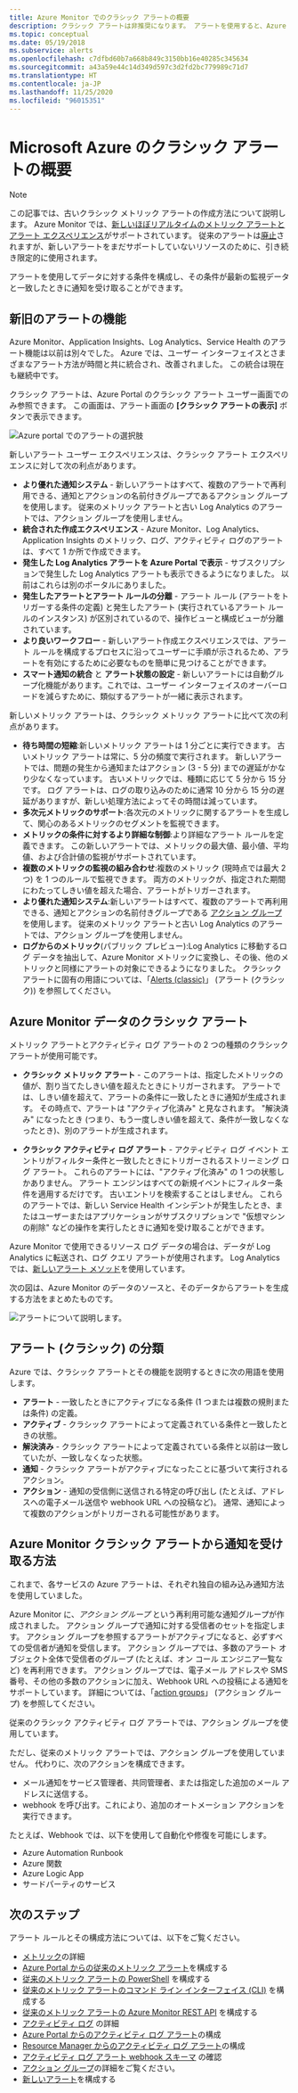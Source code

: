 ```yaml
---
title: Azure Monitor でのクラシック アラートの概要
description: クラシック アラートは非推奨になります。 アラートを使用すると、Azure リソースのメトリック、イベント、またはログを監視し、指定した条件が満たされたときに通知を受けることができます。
ms.topic: conceptual
ms.date: 05/19/2018
ms.subservice: alerts
ms.openlocfilehash: c7dfbd60b7a668b849c3150bb16e40285c345634
ms.sourcegitcommit: a43a59e44c14d349d597c3d2fd2bc779989c71d7
ms.translationtype: HT
ms.contentlocale: ja-JP
ms.lasthandoff: 11/25/2020
ms.locfileid: "96015351"
---
```

# <a name="what-are-classic-alerts-in-microsoft-azure"></a>Microsoft Azure のクラシック アラートの概要

> [!NOTE]
> この記事では、古いクラシック メトリック アラートの作成方法について説明します。 Azure Monitor では、[新しいほぼリアルタイムのメトリック アラートとアラート エクスペリエンス](./alerts-overview.md)がサポートされています。 従来のアラートは[廃止](./monitoring-classic-retirement.md)されますが、新しいアラートをまだサポートしていないリソースのために、引き続き限定的に使用されます。
>

アラートを使用してデータに対する条件を構成し、その条件が最新の監視データと一致したときに通知を受け取ることができます。

## <a name="old-and-new-alerting-capabilities"></a>新旧のアラートの機能

Azure Monitor、Application Insights、Log Analytics、Service Health のアラート機能は以前は別々でした。 Azure では、ユーザー インターフェイスとさまざまなアラート方法が時間と共に統合され、改善されました。 この統合は現在も継続中です。

クラシック アラートは、Azure Portal のクラシック アラート ユーザー画面でのみ参照できます。 この画面は、アラート画面の **[クラシック アラートの表示]** ボタンで表示できます。 

 ![Azure portal でのアラートの選択肢](media/alerts-classic.overview/monitor-alert-screen2.png)

新しいアラート ユーザー エクスペリエンスは、クラシック アラート エクスペリエンスに対して次の利点があります。
- **より優れた通知システム** - 新しいアラートはすべて、複数のアラートで再利用できる、通知とアクションの名前付きグループであるアクション グループを使用します。 従来のメトリック アラートと古い Log Analytics のアラートでは、アクション グループを使用しません。
- **統合された作成エクスペリエンス** - Azure Monitor、Log Analytics、Application Insights のメトリック、ログ、アクティビティ ログのアラートは、すべて 1 か所で作成できます。
- **発生した Log Analytics アラートを Azure Portal で表示** - サブスクリプションで発生した Log Analytics アラートも表示できるようになりました。 以前はこれらは別のポータルにありました。
- **発生したアラートとアラート ルールの分離** - アラート ルール (アラートをトリガーする条件の定義) と発生したアラート (実行されているアラート ルールのインスタンス) が区別されているので、操作ビューと構成ビューが分離されています。
- **より良いワークフロー** - 新しいアラート作成エクスペリエンスでは、アラート ルールを構成するプロセスに沿ってユーザーに手順が示されるため、アラートを有効にするために必要なものを簡単に見つけることができます。
- **スマート通知の統合** と **アラート状態の設定** - 新しいアラートには自動グループ化機能があります。これでは、ユーザー インターフェイスのオーバーロードを減らすために、類似するアラートが一緒に表示されます。 

新しいメトリック アラートは、クラシック メトリック アラートに比べて次の利点があります。
- **待ち時間の短縮**:新しいメトリック アラートは 1 分ごとに実行できます。 古いメトリック アラートは常に、5 分の頻度で実行されます。 新しいアラートでは、問題の発生から通知またはアクション (3 - 5 分) までの遅延がかなり少なくなっています。 古いメトリックでは、種類に応じて 5 分から 15 分です。  ログ アラートは、ログの取り込みのために通常 10 分から 15 分の遅延がありますが、新しい処理方法によってその時間は減っています。 
- **多次元メトリックのサポート**:各次元のメトリックに関するアラートを生成して、関心のあるメトリックのセグメントを監視できます。
- **メトリックの条件に対するより詳細な制御**:より詳細なアラート ルールを定義できます。 この新しいアラートでは、メトリックの最大値、最小値、平均値、および合計値の監視がサポートされています。
- **複数のメトリックの監視の組み合わせ**:複数のメトリック (現時点では最大 2 つ) を 1 つのルールで監視できます。 両方のメトリックが、指定された期間にわたってしきい値を超えた場合、アラートがトリガーされます。
- **より優れた通知システム**:新しいアラートはすべて、複数のアラートで再利用できる、通知とアクションの名前付きグループである [アクション グループ](./action-groups.md)を使用します。  従来のメトリック アラートと古い Log Analytics のアラートでは、アクション グループを使用しません。 
- **ログからのメトリック**(パブリック プレビュー):Log Analytics に移動するログ データを抽出して、Azure Monitor メトリックに変換し、その後、他のメトリックと同様にアラートの対象にできるようになりました。 クラシック アラートに固有の用語については、「[Alerts (classic)]()」 (アラート (クラシック)) を参照してください。 


## <a name="classic-alerts-on-azure-monitor-data"></a>Azure Monitor データのクラシック アラート
メトリック アラートとアクティビティ ログ アラートの 2 つの種類のクラシック アラートが使用可能です。

* **クラシック メトリック アラート** - このアラートは、指定したメトリックの値が、割り当てたしきい値を超えたときにトリガーされます。 アラートでは、しきい値を超えて、アラートの条件に一致したときに通知が生成されます。 その時点で、アラートは "アクティブ化済み" と見なされます。 "解決済み" になったとき (つまり、もう一度しきい値を超えて、条件が一致しなくなったとき)、別のアラートが生成されます。

* **クラシック アクティビティ ログ アラート** - アクティビティ ログ イベント エントリがフィルター条件と一致したときにトリガーされるストリーミング ログ アラート。 これらのアラートには、"アクティブ化済み" の 1 つの状態しかありません。 アラート エンジンはすべての新規イベントにフィルター条件を適用するだけです。 古いエントリを検索することはしません。 これらのアラートでは、新しい Service Health インシデントが発生したとき、またはユーザーまたはアプリケーションがサブスクリプションで "仮想マシンの削除" などの操作を実行したときに通知を受け取ることができます。

Azure Monitor で使用できるリソース ログ データの場合は、データが Log Analytics に転送され、ログ クエリ アラートが使用されます。 Log Analytics では、[新しいアラート メソッド](./alerts-overview.md)を使用しています。 

次の図は、Azure Monitor のデータのソースと、そのデータからアラートを生成する方法をまとめたものです。

![アラートについて説明します。](media/alerts-classic.overview/Alerts_Overview_Resource_v5.png)

## <a name="taxonomy-of-alerts-classic"></a>アラート (クラシック) の分類
Azure では、クラシック アラートとその機能を説明するときに次の用語を使用します。
* **アラート** - 一致したときにアクティブになる条件 (1 つまたは複数の規則または条件) の定義。
* **アクティブ** - クラシック アラートによって定義されている条件と一致したときの状態。
* **解決済み** - クラシック アラートによって定義されている条件と以前は一致していたが、一致しなくなった状態。
* **通知** - クラシック アラートがアクティブになったことに基づいて実行されるアクション。
* **アクション** - 通知の受信側に送信される特定の呼び出し (たとえば、アドレスへの電子メール送信や webhook URL への投稿など)。 通常、通知によって複数のアクションがトリガーされる可能性があります。

## <a name="how-do-i-receive-a-notification-from-an-azure-monitor-classic-alert"></a>Azure Monitor クラシック アラートから通知を受け取る方法
これまで、各サービスの Azure アラートは、それぞれ独自の組み込み通知方法を使用していました。 

Azure Monitor に、*アクション グループ* という再利用可能な通知グループが作成されました。 アクション グループで通知に対する受信者のセットを指定します。 アクション グループを参照するアラートがアクティブになると、必ずすべての受信者が通知を受信します。 アクション グループでは、多数のアラート オブジェクト全体で受信者のグループ (たとえば、オン コール エンジニア一覧など) を再利用できます。 アクション グループでは、電子メール アドレスや SMS 番号、その他の多数のアクションに加え、Webhook URL への投稿による通知をサポートしています。  詳細については、「[action groups](./action-groups.md)」 (アクション グループ) を参照してください。 

従来のクラシック アクティビティ ログ アラートでは、アクション グループを使用しています。

ただし、従来のメトリック アラートでは、アクション グループを使用していません。 代わりに、次のアクションを構成できます。 
- メール通知をサービス管理者、共同管理者、または指定した追加のメール アドレスに送信する。
- webhook を呼び出す。これにより、追加のオートメーション アクションを実行できます。

たとえば、Webhook では、以下を使用して自動化や修復を可能にします。
- Azure Automation Runbook
- Azure 関数
- Azure Logic App
- サードパーティのサービス

## <a name="next-steps"></a>次のステップ
アラート ルールとその構成方法については、以下をご覧ください。

* [メトリック](data-platform.md)の詳細
* [Azure Portal からの従来のメトリック アラート](alerts-classic-portal.md)を構成する
* [従来のメトリック アラートの PowerShell](alerts-classic-portal.md) を構成する
* [従来のメトリック アラートのコマンド ライン インターフェイス (CLI)](alerts-classic-portal.md) を構成する
* [従来のメトリック アラートの Azure Monitor REST API](/rest/api/monitor/alertrules) を構成する
* [アクティビティ ログ](platform-logs-overview.md) の詳細
* [Azure Portal からのアクティビティ ログ アラート](activity-log-alerts.md)の構成
* [Resource Manager からのアクティビティ ログ アラート](alerts-activity-log.md)の構成
* [アクティビティ ログ アラート webhook スキーマ](activity-log-alerts-webhook.md) の確認
* [アクション グループ](action-groups.md)の詳細をご覧ください。
* [新しいアラート](alerts-metric.md)を構成する

